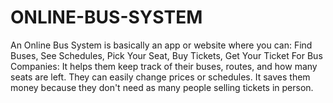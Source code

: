 # ONLINE-BUS-SYSTEM
An Online Bus System is basically an app or website where you can:
Find Buses, See Schedules, Pick Your Seat, Buy Tickets, Get Your Ticket 
For Bus Companies:
It helps them keep track of their buses, routes, and how many seats are left.
They can easily change prices or schedules.
It saves them money because they don't need as many people selling tickets in person.
